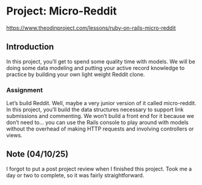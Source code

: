 # Project: Micro-Reddit

https://www.theodinproject.com/lessons/ruby-on-rails-micro-reddit

## Introduction

In this project, you’ll get to spend some quality time with models. We will be doing some data modeling and putting your active record knowledge to practice by building your own light weight Reddit clone.

### Assignment

Let’s build Reddit. Well, maybe a very junior version of it called micro-reddit. In this project, you’ll build the data structures necessary to support link submissions and commenting. We won’t build a front end for it because we don’t need to… you can use the Rails console to play around with models without the overhead of making HTTP requests and involving controllers or views.

## Note (04/10/25)

I forgot to put a post project review when I finished this project. Took me a day or two to complete, so it was fairly straightforward.
